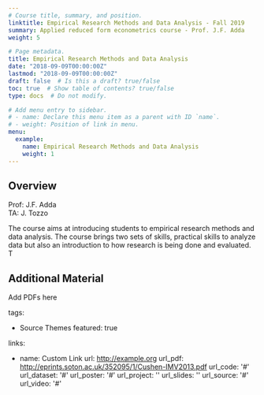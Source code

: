 ```yaml
---
# Course title, summary, and position.
linktitle: Empirical Research Methods and Data Analysis - Fall 2019
summary: Applied reduced form econometrics course - Prof. J.F. Adda
weight: 5

# Page metadata.
title: Empirical Research Methods and Data Analysis
date: "2018-09-09T00:00:00Z"
lastmod: "2018-09-09T00:00:00Z"
draft: false  # Is this a draft? true/false
toc: true  # Show table of contents? true/false
type: docs  # Do not modify.

# Add menu entry to sidebar.
# - name: Declare this menu item as a parent with ID `name`.
# - weight: Position of link in menu.
menu:
  example:
    name: Empirical Research Methods and Data Analysis
    weight: 1
---
```


## Overview
Prof: J.F. Adda \
TA: J. Tozzo

The course aims at introducing students to empirical research methods and data analysis. The course brings two sets of skills, practical skills to analyze data but also an introduction to how research is being done and evaluated. T

## Additional Material

Add PDFs here

tags:
- Source Themes
featured: true

links:
- name: Custom Link
  url: http://example.org
url_pdf: http://eprints.soton.ac.uk/352095/1/Cushen-IMV2013.pdf
url_code: '#'
url_dataset: '#'
url_poster: '#'
url_project: ''
url_slides: ''
url_source: '#'
url_video: '#'
